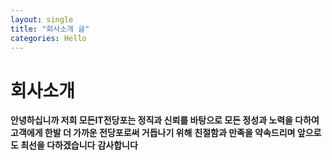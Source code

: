 ```yaml
---
layout: single
title: "회사소개 글"
categories: Hello
---
```


# 회사소개

<b>안녕하십니까 저희 모든IT전당포는 정직과 신뢰를 바탕으로 </b>
<b>모든 정성과 노력을 다하여 고객에게 한발 더 가까운 전당포로써 거듭나기 위해</b>
<b>친절함과 만족을 약속드리며 앞으로도 최선을 다하겠습니다</b>
<b>감사합니다</b>